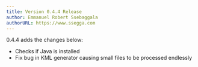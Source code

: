 ```yaml
---
title: Version 0.4.4 Release
author: Emmanuel Robert Ssebaggala
authorURL: https://www.ssegga.com
---
```


0.4.4 adds the changes below:
* Checks if Java is installed
* Fix bug in KML generator causing small files to be processed endlessly